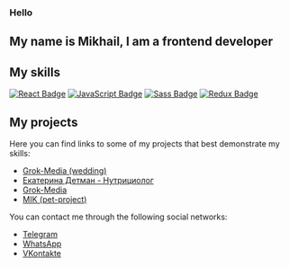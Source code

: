 ### Hello

## My name is Mikhail, I am a frontend developer

## My skills
[![React Badge](https://img.shields.io/badge/React-61DAFB?style=for-the-badge&logo=react&logoColor=black)](#)
[![JavaScript Badge](https://img.shields.io/badge/JavaScript-F7DF1E?style=for-the-badge&logo=JavaScript&logoColor=black)](#)
[![Sass Badge](https://img.shields.io/badge/Sass-CC6699?style=for-the-badge&logo=sass&logoColor=black)](#)
[![Redux Badge](https://img.shields.io/badge/Redux-764ABC?style=for-the-badge&logo=Redux&logoColor=black)](#)

## My projects

Here you can find links to some of my projects that best demonstrate my skills:

- [Grok-Media (wedding)](http://grok-media.ru/wedding/)
- [Екатерина Детман - Нутрициолог](https://detman-rpp.ru/)
- [Grok-Media](http://grok-media.ru/)
- [MIK (pet-project)](https://cuzmyk.github.io/MIK/)

You can contact me through the following social networks:

- [Telegram](https://t.me/cuzmyk)
- [WhatsApp](https://wa.me/79167518747)
- [VKontakte](https://vk.com/cuzmyk)

